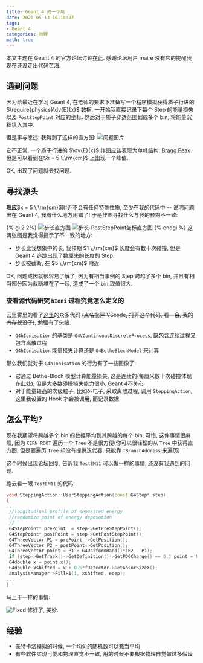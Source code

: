 ```yaml
---
title: Geant 4 的一个坑
date: 2020-05-13 16:18:07
tags:
- Geant 4
categories: 物理
math: true
---
```


本文主题在 Geant 4 的官方论坛讨论[在此](https://geant4-forum.web.cern.ch/t/step-action-tends-to-happen-at-certain-point/2489). 感谢论坛用户 maire 没有它的提醒我现在还没走出代码苦海.

## 遇到问题
因为给最近在学习 Geant 4, 在老师的要求下准备写一个程序模拟获得质子行进的 $\require{physics}\dv{E}{x}$ 数据, 一开始我直接记录下每个 Step 的能量损失以及 `PostStepPoint` 对应的坐标. 然后对于质子穿透范围划成多个 bin, 将能量沉积填入其中. 

但是事与愿违: 我得到了这样的直方图:
![问题图片](https://cdn.jsdelivr.net/gh/karuboniru/blog_imgs@master/20200506185055.png)

它不正常, 一个质子行进的 $\dv{E}{x}$ 作图应该表现为单峰结构: [Bragg Peak](https://en.wikipedia.org/wiki/Bragg_peak). 但是可以看到在$x = 5 \,\rm{cm}$ 上出现一个峰值. 

OK, 出现了问题就去找问题.

## 寻找源头
**理应**$x = 5 \,\rm{cm}$附近不会有任何特殊性质, 至少在我的代码中 -- 说明问题出在 Geant 4, 我有什么地方用错了! 于是作图寻找什么与我的预期不一致:

{% gi 2 2%}
    ![步长直方图](https://cdn.jsdelivr.net/gh/karuboniru/blog_imgs@master/20200513163759.png)
    ![步长-PostStepPoint坐标直方图](https://cdn.jsdelivr.net/gh/karuboniru/blog_imgs@master/20200513163953.png)
{% endgi %}
这两张图是我觉得提示了不一致的地方:

- 步长比我想象中的长, 我预期 $1 \,\rm{cm}$ 长度会有数十次碰撞, 但是 Geant 4 追踪出现了数厘米的长度的 Step.
- 步长被截断, 在 $5 \,\rm{cm}$ 附近.

OK, 问题成因就很容易了解了, 因为有相当事例的 Step 跨越了多个 bin, 并且有相当部分因为截断堆在了一起, 造成了一个 bin 取值很大.

### 查看源代码研究 `hIoni` 过程究竟怎么定义的
云里雾里的看了[这里](https://github.com/Geant4/geant4)的众多代码 ~~(点名批评 VScode, 打开这个代码, 看一会, 我的内存就没了)~~, 勉强有了头绪.

- `G4hIonisation` 的基类是 `G4VContinuousDiscreteProcess`, 既包含连续过程又包含离散过程
- `G4hIonisation` 能量损失计算还是 `G4BetheBlochModel` 来计算

那么我们就对于 `G4hIonisation` 的行为有了一些图像了: 

- 它通过 Bethe-Bloch 模型计算能量损失, 这是连续的(每厘米数十次碰撞体现在此处), 但是大多数碰撞损失能力很小, Geant 4不关心
- 对于能量较高的次级粒子, 比如$\delta$-电子, 采取离散过程, 调用 `SteppingAction`, 这里我设置的 Hook 才会被调用, 而记录数据.

## 怎么平均?
现在我期望将跨越多个 bin 的数据平均到其跨越的每个 bin, 可惜, 这件事情很麻烦, 因为 `CERN ROOT` 遍历一个 `Tree` 不是很方便(你可以很轻松的从 `Tree` 中获得直方图, 但是要遍历 `Tree` 却没有提供迭代器, 只能靠 `TBranchAddress` 来遍历)

这个时候出现论坛回复, 告诉我 `TestEM11` 可以做一样的事情, 还没有我遇到的问题.

跑去看一眼 `TestEM11` 的代码:
```c++
void SteppingAction::UserSteppingAction(const G4Step* step)
{
...
 //longitudinal profile of deposited energy
 //randomize point of energy deposotion
 //
 G4StepPoint* prePoint  = step->GetPreStepPoint();
 G4StepPoint* postPoint = step->GetPostStepPoint();
 G4ThreeVector P1 = prePoint ->GetPosition();
 G4ThreeVector P2 = postPoint->GetPosition();
 G4ThreeVector point = P1 + G4UniformRand()*(P2 - P1);
 if (step->GetTrack()->GetDefinition()->GetPDGCharge() == 0.) point = P2;
 G4double x = point.x();
 G4double xshifted = x + 0.5*fDetector->GetAbsorSizeX();
 analysisManager->FillH1(1, xshifted, edep);
...
}
```
马上干一样的事情:

![Fixed](https://cdn.jsdelivr.net/gh/karuboniru/blog_imgs@master/20200510175013.png)
修好了, 美妙.

## 经验
- 蒙特卡洛模拟的时候, 一个均匀的随机数可以充当平均
- 有些软件实现可能和物理直觉不一致, 用的时候不要根据物理自觉做过多假设